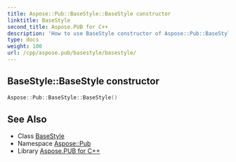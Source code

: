 ```yaml
---
title: Aspose::Pub::BaseStyle::BaseStyle constructor
linktitle: BaseStyle
second_title: Aspose.PUB for C++
description: 'How to use BaseStyle constructor of Aspose::Pub::BaseStyle class in C++.'
type: docs
weight: 100
url: /cpp/aspose.pub/basestyle/basestyle/
---
```

## BaseStyle::BaseStyle constructor




```cpp
Aspose::Pub::BaseStyle::BaseStyle()
```

## See Also

* Class [BaseStyle](../)
* Namespace [Aspose::Pub](../../)
* Library [Aspose.PUB for C++](../../../)
